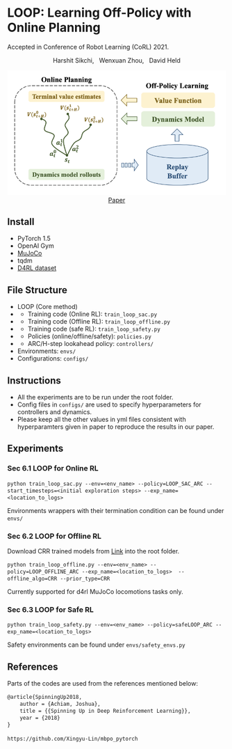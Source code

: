 # LOOP: Learning Off-Policy with Online Planning
Accepted in Conference of Robot Learning (CoRL) 2021. 

<p align="center"> Harshit Sikchi, &nbsp; Wenxuan Zhou, &nbsp; David Held </p>

<p align="center">
  <img src='loop.png' width="600"/><br>
   <a href="https://arxiv.org/abs/2008.10066">Paper</a> <!--, &nbsp; <a href="">blog post</a> -->
</p>

## Install
- PyTorch 1.5
- OpenAI Gym
- [MuJoCo](https://www.roboti.us/license.html)
- tqdm 
- [D4RL dataset](https://github.com/rail-berkeley/d4rl)


## File Structure
- LOOP (Core method)
- - Training code (Online RL): `train_loop_sac.py`
- - Training code (Offline RL): `train_loop_offline.py`
- - Training code (safe RL): `train_loop_safety.py`
- - Policies (online/offline/safety): `policies.py` 
- - ARC/H-step lookahead policy: `controllers/`
- Environments: `envs/`
- Configurations: `configs/`

## Instructions
- All the experiments are to be run under the root folder. 
- Config files  in `configs/` are used to specify hyperparameters for controllers and dynamics.
- Please keep all the other values in yml files consistent with hyperparamters given in paper to reproduce the results in our paper.



## Experiments

### Sec 6.1 LOOP for Online RL
```
python train_loop_sac.py --env=<env_name> --policy=LOOP_SAC_ARC --start_timesteps=<initial exploration steps> --exp_name=<location_to_logs> 
```
Environments wrappers with their termination condition can be found under `envs/`

### Sec 6.2 LOOP for Offline RL

Download CRR trained models from [Link](https://drive.google.com/drive/folders/1JxCaHpCNrSAdgmla0RwuUfQltzvnBP8z?usp=sharing) into the root folder.


```
python train_loop_offline.py --env=<env_name> --policy=LOOP_OFFLINE_ARC --exp_name=<location_to_logs>  --offline_algo=CRR --prior_type=CRR
```

Currently supported for d4rl MuJoCo locomotions tasks only.

### Sec 6.3 LOOP for Safe RL

```
python train_loop_safety.py --env=<env_name> --policy=safeLOOP_ARC --exp_name=<location_to_logs> 
```
Safety environments can be found under `envs/safety_envs.py`



## References
Parts of the codes are used from the references mentioned below:


```
@article{SpinningUp2018,
    author = {Achiam, Joshua},
    title = {{Spinning Up in Deep Reinforcement Learning}},
    year = {2018}
}

https://github.com/Xingyu-Lin/mbpo_pytorch
```
